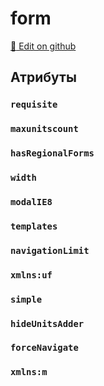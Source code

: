 # form
[:memo: Edit on github](https://github.com/tihonove/vscode-candy-sugar-extensions/edit/master/server/src/SugarElements/DefaultSugarElementInfos/SystemElements/form.ts)


## Атрибуты
### `requisite`

### `maxunitscount`

### `hasRegionalForms`

### `width`

### `modalIE8`

### `templates`

### `navigationLimit`

### `xmlns:uf`

### `simple`

### `hideUnitsAdder`

### `forceNavigate`

### `xmlns:m`

